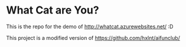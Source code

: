 # What Cat are You?

This is the repo for the demo of http://whatcat.azurewebsites.net/ :D

This project is a modified version of https://github.com/hxlnt/aifunclub/ 